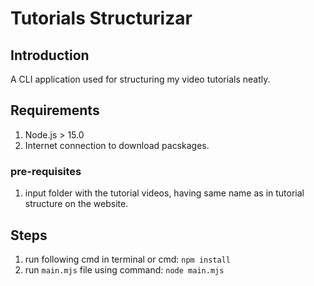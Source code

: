 # Tutorials Structurizar

## Introduction

A CLI application used for structuring my video tutorials neatly.

## Requirements

1. Node.js > 15.0
2. Internet connection to download pacskages.

### pre-requisites

1. input folder with the tutorial videos, having same name as in tutorial structure on the website.

## Steps

1. run following cmd in terminal or cmd: `npm install`
2. run `main.mjs` file using command: `node main.mjs`
